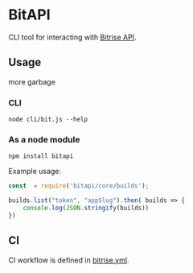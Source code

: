# BitAPI

CLI tool for interacting with [Bitrise  API](https://api-docs.bitrise.io/#/build-artifact/artifact-show).

## Usage
more garbage
### CLI
`node cli/bit.js --help`

### As a node module

`npm install bitapi`

Example usage:

```javascript
const  = require('bitapi/core/builds');

builds.list("token", "appSlug").then( builds => {
    console.log(JSON.stringify(builds))
})
```

## CI

CI workflow is defined in [bitrise.yml](./bitrise.yml).
